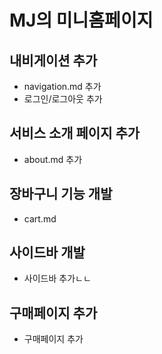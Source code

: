 # MJ의 미니홈페이지

## 내비게이션 추가
- navigation.md 추가
- 로그인/로그아웃 추가

## 서비스 소개 페이지 추가
- about.md 추가

## 장바구니 기능 개발
- cart.md

## 사이드바 개발
- 사이드바 추가ㄴㄴ

## 구매페이지 추가
- 구매페이지 추가

